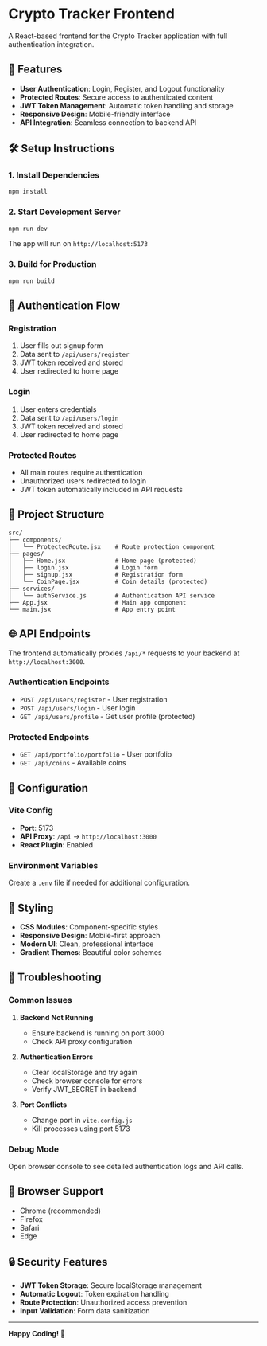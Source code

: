 # Crypto Tracker Frontend

A React-based frontend for the Crypto Tracker application with full authentication integration.

## 🚀 **Features**

- **User Authentication**: Login, Register, and Logout functionality
- **Protected Routes**: Secure access to authenticated content
- **JWT Token Management**: Automatic token handling and storage
- **Responsive Design**: Mobile-friendly interface
- **API Integration**: Seamless connection to backend API

## 🛠️ **Setup Instructions**

### **1. Install Dependencies**
```bash
npm install
```

### **2. Start Development Server**
```bash
npm run dev
```

The app will run on `http://localhost:5173`

### **3. Build for Production**
```bash
npm run build
```

## 🔐 **Authentication Flow**

### **Registration**
1. User fills out signup form
2. Data sent to `/api/users/register`
3. JWT token received and stored
4. User redirected to home page

### **Login**
1. User enters credentials
2. Data sent to `/api/users/login`
3. JWT token received and stored
4. User redirected to home page

### **Protected Routes**
- All main routes require authentication
- Unauthorized users redirected to login
- JWT token automatically included in API requests

## 📁 **Project Structure**

```
src/
├── components/
│   └── ProtectedRoute.jsx    # Route protection component
├── pages/
│   ├── Home.jsx              # Home page (protected)
│   ├── login.jsx             # Login form
│   ├── signup.jsx            # Registration form
│   └── CoinPage.jsx          # Coin details (protected)
├── services/
│   └── authService.js        # Authentication API service
├── App.jsx                   # Main app component
└── main.jsx                  # App entry point
```

## 🌐 **API Endpoints**

The frontend automatically proxies `/api/*` requests to your backend at `http://localhost:3000`.

### **Authentication Endpoints**
- `POST /api/users/register` - User registration
- `POST /api/users/login` - User login
- `GET /api/users/profile` - Get user profile (protected)

### **Protected Endpoints**
- `GET /api/portfolio/portfolio` - User portfolio
- `GET /api/coins` - Available coins

## 🔧 **Configuration**

### **Vite Config**
- **Port**: 5173
- **API Proxy**: `/api` → `http://localhost:3000`
- **React Plugin**: Enabled

### **Environment Variables**
Create a `.env` file if needed for additional configuration.

## 🎨 **Styling**

- **CSS Modules**: Component-specific styles
- **Responsive Design**: Mobile-first approach
- **Modern UI**: Clean, professional interface
- **Gradient Themes**: Beautiful color schemes

## 🚨 **Troubleshooting**

### **Common Issues**

1. **Backend Not Running**
   - Ensure backend is running on port 3000
   - Check API proxy configuration

2. **Authentication Errors**
   - Clear localStorage and try again
   - Check browser console for errors
   - Verify JWT_SECRET in backend

3. **Port Conflicts**
   - Change port in `vite.config.js`
   - Kill processes using port 5173

### **Debug Mode**
Open browser console to see detailed authentication logs and API calls.

## 📱 **Browser Support**

- Chrome (recommended)
- Firefox
- Safari
- Edge

## 🔒 **Security Features**

- **JWT Token Storage**: Secure localStorage management
- **Automatic Logout**: Token expiration handling
- **Route Protection**: Unauthorized access prevention
- **Input Validation**: Form data sanitization

---

**Happy Coding! 🚀**
